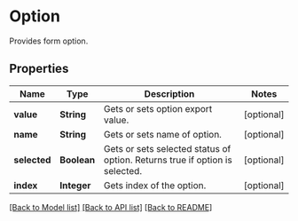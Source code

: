 ﻿
# Option
Provides form option.

## Properties
Name | Type | Description | Notes
------------ | ------------- | ------------- | -------------
**value** | **String** | Gets or sets option export value. | [optional]
**name** | **String** | Gets or sets name of option. | [optional]
**selected** | **Boolean** | Gets or sets selected status of option. Returns true if option is selected. | [optional]
**index** | **Integer** | Gets index of the option.  | [optional]


[[Back to Model list]](../README.md#documentation-for-models) [[Back to API list]](../README.md#documentation-for-api-endpoints) [[Back to README]](../README.md)


